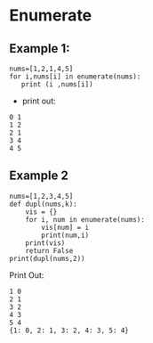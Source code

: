 # Enumerate

## Example 1:
```
nums=[1,2,1,4,5]
for i,nums[i] in enumerate(nums): 
   print (i ,nums[i])
```
* print out:
```
0 1
1 2
2 1
3 4
4 5
```
## Example 2
```
nums=[1,2,3,4,5]
def dupl(nums,k):
	vis = {}
	for i, num in enumerate(nums):
		vis[num] = i
		print(num,i)
	print(vis)
	return False
print(dupl(nums,2))
```
Print Out:
```
1 0
2 1
3 2
4 3
5 4
{1: 0, 2: 1, 3: 2, 4: 3, 5: 4}
```
